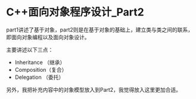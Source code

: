 # C++面向对象程序设计_Part2

part1讲述了基于对象，part2则是在基于对象的基础上，建立类与类之间的联系，即面向对象编程以及面向对象设计。

主要讲述以下三点：

- Inheritance （继承）
- Composition（复合）
- Delegation （委托）

另外，我把补充内容中的对象模型放入到Part2，我觉得放入这里更加合适。